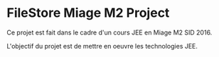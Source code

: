 # FileStore Miage M2 Project #

Ce projet est fait dans le cadre d'un cours JEE en Miage M2 SID 2016.

L'objectif du projet est de mettre en oeuvre les technologies JEE.

